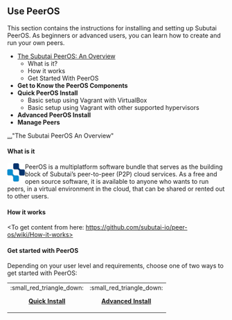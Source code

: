 ## Use PeerOS 
This section contains the instructions for installing and setting up Subutai PeerOS. As beginners or advanced users, you can learn how to create and run your own peers.

- <a href="#The-Subutai_PeerOS-An-Overview">The Subutai PeerOS: An Overview</a>
  - What is it?
  - How it works
  - Get Started With PeerOS
- **Get to Know the PeerOS Components**
- **Quick PeerOS Install**
  - Basic setup using Vagrant with VirtualBox
  - Basic setup using Vagrant with other supported hypervisors
- **Advanced PeerOS Install**
- **Manage Peers**

<a id="peerOS-overview" href="#The-Subutai_PeerOS-An-Overview">...</a>"The Subutai PeerOS An Overview"

#### What is it
<img align="left" src=https://github.com/MarilizaC/icons/blob/master/icon_peerOS.png> PeerOS is a multiplatform software bundle that serves as the building block of Subutai’s peer-to-peer (P2P) cloud services. As a free and open source software, it is available to anyone who wants to run peers, in a virtual environment in the cloud, that can be shared or rented out to other users. </img>

#### How it works
<To get content from here: https://github.com/subutai-io/peer-os/wiki/How-it-works>

#### Get started with PeerOS
Depending on your user level and requirements, choose one of two ways to get started with PeerOS:

<table>
 <tr align="center" valign="top">
    <td>:small_red_triangle_down:  
      <p><a href=""><b>Quick Install</b></a></p>
    </td>
    <td>:small_red_triangle_down:  
       <p><a href=""><b>Advanced Install</b></a></p>
    </td>
 </tr>
</table>
